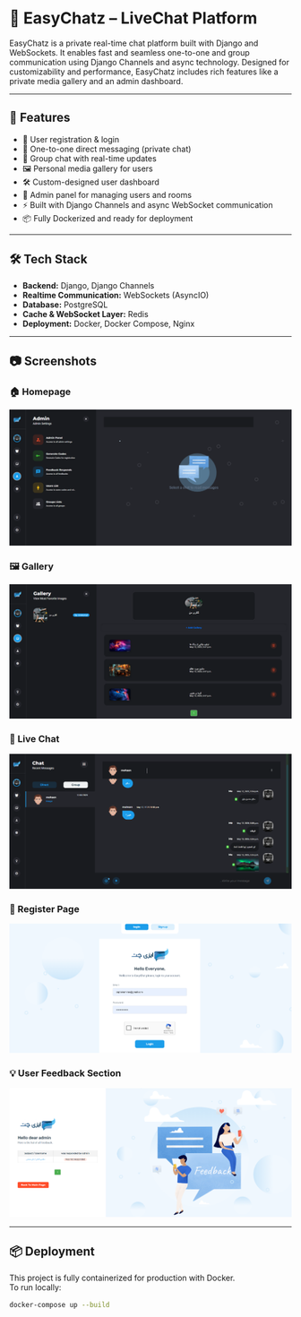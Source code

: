 # 💬 EasyChatz – LiveChat Platform

EasyChatz is a private real-time chat platform built with Django and WebSockets. It enables fast and seamless one-to-one and group communication using Django Channels and async technology. Designed for customizability and performance, EasyChatz includes rich features like a private media gallery and an admin dashboard.

---

## 🚀 Features

- 🔐 User registration & login
- 💬 One-to-one direct messaging (private chat)
- 👥 Group chat with real-time updates
- 🖼️ Personal media gallery for users
- 🛠️ Custom-designed user dashboard
- 🔧 Admin panel for managing users and rooms
- ⚡ Built with Django Channels and async WebSocket communication
- 📦 Fully Dockerized and ready for deployment

---

## 🛠 Tech Stack

- **Backend:** Django, Django Channels
- **Realtime Communication:** WebSockets (AsyncIO)
- **Database:** PostgreSQL
- **Cache & WebSocket Layer:** Redis
- **Deployment:** Docker, Docker Compose, Nginx

---

## 📷 Screenshots

### 🏠 Homepage
![Homepage](screenshots/main_page_with_settings_view.png)

### 🖼️ Gallery
![Dashboard](screenshots/gallery.png)

### 💬 Live Chat
![Doctor Introduction](screenshots/live_chat.png)

### 📝 Register Page
![Medical Services](screenshots/Register.png)

### 💡 User Feedback Section
![User Dashboard](screenshots/feedbacks.png)

---

## 📦 Deployment

This project is fully containerized for production with Docker.  
To run locally:

```bash
docker-compose up --build

